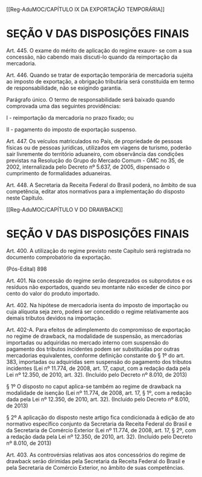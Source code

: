 [[Reg-AduMOC/CAPÍTULO IX DA EXPORTAÇÃO TEMPORÁRIA]]

# SEÇÃO V DAS DISPOSIÇÕES FINAIS

Art. 445. O exame do mérito de aplicação do regime exaure-
se com a sua concessão, não cabendo mais discuti-lo quando
da reimportação da mercadoria.

Art. 446. Quando se tratar de exportação temporária de
mercadoria sujeita ao imposto de exportação, a obrigação
tributária será constituída em termo de responsabilidade,
não se exigindo garantia.

Parágrafo único. O termo de responsabilidade será baixado
quando comprovada uma das seguintes providências:

I - reimportação da mercadoria no prazo fixado; ou

II - pagamento do imposto de exportação suspenso.

Art. 447. Os veículos matriculados no País, de propriedade
de pessoas físicas ou de pessoas jurídicas, utilizados em
viagens de turismo, poderão sair livremente do território
aduaneiro, com observância das condições previstas na
Resolução do Grupo do Mercado Comum - GMC no 35, de
2002, internalizada pelo Decreto nº 5.637, de 2005,
dispensado o cumprimento de formalidades aduaneiras.

Art. 448. A Secretaria da Receita Federal do Brasil poderá, no
âmbito de sua competência, editar atos normativos para a
implementação do disposto neste Capítulo.



[[Reg-AduMOC/CAPÍTULO V DO DRAWBACK]]

# SEÇÃO V DAS DISPOSIÇÕES FINAIS

Art. 400. A utilização do regime previsto neste Capítulo será
registrada no documento comprobatório da exportação.

(Pós-Edital)    898

Art. 401. Na concessão do regime serão desprezados os
subprodutos e os resíduos não exportados, quando seu
montante não exceder de cinco por cento do valor do
produto importado.

Art. 402. Na hipótese de mercadoria isenta do imposto de
importação ou cuja alíquota seja zero, poderá ser concedido
o regime relativamente aos demais tributos devidos na
importação.

Art. 402-A. Para efeitos de adimplemento do compromisso
de exportação no regime de drawback, na modalidade de
suspensão, as mercadorias importadas ou adquiridas no
mercado interno com suspensão do pagamento dos tributos
incidentes podem ser substituídas por outras mercadorias
equivalentes, conforme definição constante do § 1º do art.
383, importadas ou adquiridas sem suspensão do
pagamento dos tributos incidentes (Lei nº 11.774, de 2008,
art. 17, caput, com a redação dada pela Lei nº 12.350, de
2010, art. 32). (Incluído pelo Decreto nº 8.010, de 2013)

§ 1º O disposto no caput aplica-se também ao regime de
drawback na modalidade de isenção (Lei nº 11.774, de 2008,
art. 17, § 1º, com a redação dada pela Lei nº 12.350, de 2010,
art. 32). (Incluído pelo Decreto nº 8.010, de 2013)

§ 2º A aplicação do disposto neste artigo fica condicionada à
edição de ato normativo específico conjunto da Secretaria da
Receita Federal do Brasil e da Secretaria de Comércio
Exterior (Lei nº 11.774, de 2008, art. 17, § 2º, com a redação
dada pela Lei nº 12.350, de 2010, art. 32). (Incluído pelo
Decreto nº 8.010, de 2013)

Art. 403. As controvérsias relativas aos atos concessórios do
regime de drawback serão dirimidas pela Secretaria da
Receita Federal do Brasil e pela Secretaria de Comércio
Exterior, no âmbito de suas competências.